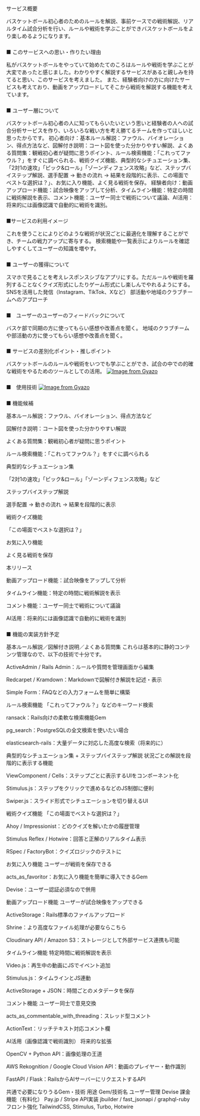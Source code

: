 ###
サービス概要

バスケットボール初心者のためのルールを解説、事前ケースでの戦術解説、リアルタイム試合分析を行い、ルールや戦術を学ぶことができバスケットボールをより楽しめるようになります。
###
■ このサービスへの思い・作りたい理由

私がバスケットボールをやっていて始めたてのころはルールや戦術を学ぶことが大変であったと感じました。わかりやすく解説するサービスがあると親しみを持てると思い、このサービスを考えました。
また、経験者向けの方に向けたサービスも考えており、動画をアップロードしてそこから戦術を解説する機能を考えています。
###
■ ユーザー層について

バスケットボール初心者の人に知ってもらいたいという思いと経験者の人への試合分析サービスを作り、いろいろな戦い方を考え勝てるチームを作ってほしいと思ったからです。
初心者向け：基本ルール解説：ファウル、バイオレーション、得点方法など、図解付き説明：コート図を使った分かりやすい解説、よくある質問集：観戦初心者が疑問に思うポイント、ルール検索機能：「これってファウル？」をすぐに調べられる、戦術クイズ機能、典型的なシチュエーション集、「2対1の速攻」「ピック&ロール」「ゾーンディフェンス攻略」など、ステップバイステップ解説、選手配置 → 動きの流れ → 結果を段階的に表示、この場面でベストな選択は？」、お気に入り機能、よく見る戦術を保存。
経験者向け：動画アップロード機能：試合映像をアップして分析、タイムライン機能：特定の時間に戦術解説を表示、コメント機能：ユーザー同士で戦術について議論、AI活用：将来的には画像認識で自動的に戦術を識別。
###
■サービスの利用イメージ

これを使うことによりどのような戦術が状況ごとに最適化を理解することができ、チームの戦力アップに寄与する。
検索機能や一覧表示によりルールを確認しやすくしてユーザーの知識を増やす。
###
■ ユーザーの獲得について

スマホで見ることを考えレスポンスシブなアプリにする。ただルールや戦術を羅列することなくクイズ形式にしたりゲーム形式にし楽しんでやれるようにする。
SNSを活用した発信（Instagram、TikTok、Xなど）
部活動や地域のクラブチームへのアプローチ
###
■　ユーザーのユーザーのフィードバックについて

バスケ部で同期の方に使ってもらい感想や改善点を聞く。
地域のクラブチームや部活動の方に使ってもらい感想や改善点を聞く。
###
■ サービスの差別化ポイント・推しポイント

バスケットボールのルールや戦術をいつでも学ぶことができ、試合の中での的確な戦術をやるためのツールとしての活用。
[![Image from Gyazo](https://i.gyazo.com/6f2ff87562cb383ecbd844f29910f940.png)](https://gyazo.com/6f2ff87562cb383ecbd844f29910f940)
###
■　使用技術
[![Image from Gyazo](https://i.gyazo.com/2309a1ac8292d7f7e623a470dfa3adde.png)](https://gyazo.com/2309a1ac8292d7f7e623a470dfa3adde)
###
■ 機能候補

基本ルール解説：ファウル、バイオレーション、得点方法など

図解付き説明：コート図を使った分かりやすい解説

よくある質問集：観戦初心者が疑問に思うポイント

ルール検索機能：「これってファウル？」をすぐに調べられる

典型的なシチュエーション集

「2対1の速攻」「ピック&ロール」「ゾーンディフェンス攻略」など

ステップバイステップ解説

選手配置 → 動きの流れ → 結果を段階的に表示

戦術クイズ機能

「この場面でベストな選択は？」

お気に入り機能

よく見る戦術を保存

本リリース

動画アップロード機能：試合映像をアップして分析

タイムライン機能：特定の時間に戦術解説を表示

コメント機能：ユーザー同士で戦術について議論

AI活用：将来的には画像認識で自動的に戦術を識別
###
■ 機能の実装方針予定

基本ルール解説／図解付き説明／よくある質問集
これらは基本的に静的コンテンツ管理なので、以下の技術で十分です。

ActiveAdmin / Rails Admin：ルールや質問を管理画面から編集

Redcarpet / Kramdown：Markdownで図解付き解説を記述・表示

Simple Form：FAQなどの入力フォームを簡単に構築

ルール検索機能
「これってファウル？」などのキーワード検索

ransack：Rails向けの柔軟な検索機能Gem

pg_search：PostgreSQLの全文検索を使いたい場合

elasticsearch-rails：大量データに対応した高度な検索（将来的に）

典型的なシチュエーション集 + ステップバイステップ解説
状況ごとの解説を段階的に表示する機能

ViewComponent / Cells：ステップごとに表示するUIをコンポーネント化

Stimulus.js：ステップをクリックで進めるなどのJS制御に便利

Swiper.js：スライド形式でシチュエーションを切り替えるUI

戦術クイズ機能
「この場面でベストな選択は？」

Ahoy / Impressionist：どのクイズを解いたかの履歴管理

Stimulus Reflex / Hotwire：回答と正解のリアルタイム表示

RSpec / FactoryBot：クイズロジックのテストに

 お気に入り機能
ユーザーが戦術を保存できる

acts_as_favoritor：お気に入り機能を簡単に導入できるGem

Devise：ユーザー認証必須なので併用

動画アップロード機能
ユーザーが試合映像をアップできる

ActiveStorage：Rails標準のファイルアップロード

Shrine：より高度なファイル処理が必要ならこちら

Cloudinary API / Amazon S3：ストレージとして外部サービス連携も可能

タイムライン機能
特定時間に戦術解説を表示

Video.js：再生中の動画にJSでイベント追加

Stimulus.js：タイムラインとJS連動

ActiveStorage + JSON：時間ごとのメタデータを保存

コメント機能
ユーザー同士で意見交換

acts_as_commentable_with_threading：スレッド型コメント

ActionText：リッチテキスト対応コメント欄

 AI活用（画像認識で戦術識別）
将来的な拡張

OpenCV + Python API：画像処理の王道

AWS Rekognition / Google Cloud Vision API：動画のプレイヤー・動作識別

FastAPI / Flask：RailsからAIサーバーにリクエストするAPI

共通で必要になりうるGem・技術
用途	Gem/技術名
ユーザー管理	Devise
課金機能（有料化）	Pay.jp / Stripe
API実装	jbuilder / fast_jsonapi / graphql-ruby
フロント強化	TailwindCSS, Stimulus, Turbo, Hotwire
###